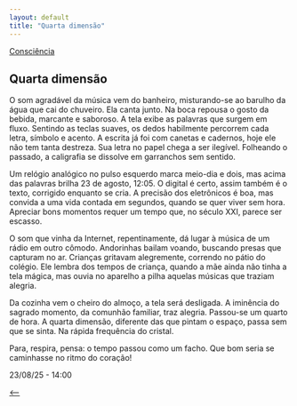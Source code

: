 ```yaml
---
layout: default
title: "Quarta dimensão"
--- 
```




[Consciência](./)

## Quarta dimensão

O som agradável da música vem do banheiro, misturando-se ao barulho da água que cai do chuveiro. Ela canta junto. Na boca repousa o gosto da bebida, marcante e saboroso. A tela exibe as palavras que surgem em fluxo. Sentindo as teclas suaves, os dedos habilmente percorrem cada letra, símbolo e acento. A escrita já foi com canetas e cadernos, hoje ele não tem tanta destreza. Sua letra no papel chega a ser ilegível. Folheando o passado, a caligrafia se dissolve em garranchos sem sentido.

Um relógio analógico no pulso esquerdo marca meio-dia e dois, mas acima das palavras brilha 23 de agosto, 12:05. O digital é certo, assim também é o texto, corrigido enquanto se cria. A precisão dos eletrônicos é boa, mas convida a uma vida contada em segundos, quando se quer viver sem hora. Apreciar bons momentos requer um tempo que, no século XXI, parece ser escasso.

O som que vinha da Internet, repentinamente, dá lugar à música de um rádio em outro cômodo. Andorinhas bailam voando, buscando presas que capturam no ar. Crianças gritavam alegremente, correndo no pátio do colégio. Ele lembra dos tempos de criança, quando a mãe ainda não tinha a tela mágica, mas ouvia no aparelho a pilha aquelas músicas que traziam alegria.

Da cozinha vem o cheiro do almoço, a tela será desligada. A iminência do sagrado momento, da comunhão familiar, traz alegria. Passou-se um quarto de hora. A quarta dimensão, diferente das que pintam o espaço, passa sem que se sinta. Na rápida frequência do cristal.

Para, respira, pensa: o tempo passou como um facho. Que bom seria se caminhasse no ritmo do coração!

23/08/25 - 14:00

[<--](./)